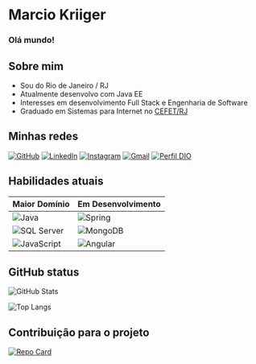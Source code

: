 
# **Marcio Kriiger**

### Olá mundo!

## Sobre mim
- Sou do Rio de Janeiro / RJ
- Atualmente desenvolvo com Java EE
- Interesses em desenvolvimento Full Stack e Engenharia de Software
- Graduado em Sistemas para Internet no [CEFET/RJ](http://www.cefet-rj.br/index.php)

## Minhas redes

[![GitHub](https://img.shields.io/badge/GitHub-000?style=for-the-badge&logo=github&logoColor=30A3DC)](https://github.com/mkriiger)
[![LinkedIn](https://img.shields.io/badge/LinkedIn-000?style=for-the-badge&logo=linkedin&logoColor=0A66C2)](https://www.linkedin.com/in/mkriiger/)
[![Instagram](https://img.shields.io/badge/Instagram-000?style=for-the-badge&logo=instagram)](https://www.instagram.com/mkriiger/)
[![Gmail](https://img.shields.io/badge/-Gmail-000?style=for-the-badge&logo=gmail&logoColor=gmail)](mailto:marciovonkriiger@gmail.com)
[![Perfil DIO](https://img.shields.io/badge/-DIO%20Profile-000?style=for-the-badge&logo=d&logoColor=0E76A8)](https://web.dio.me/users/mkriiger)



## Habilidades atuais

|Maior Domínio       | Em Desenvolvimento     |
|--------------------|-------------------------|
| ![Java](https://img.shields.io/badge/Java-007396?style=flat&logo=java&labelColor=black) | ![Spring](https://img.shields.io/badge/Spring-6DB33F?style=flat&logo=spring&labelColor=black) |
| ![SQL Server](https://img.shields.io/badge/SQL%20Server-CC2927?style=flat&logo=microsoft-sql-server&labelColor=black) | ![MongoDB](https://img.shields.io/badge/MongoDB-47A248?style=flat&logo=mongodb&labelColor=black) |
| ![JavaScript](https://img.shields.io/badge/JavaScript-F7DF1E?style=flat&logo=javascript&labelColor=black) | ![Angular](https://img.shields.io/badge/Angular-DD0031?style=flat&logo=angular&labelColor=black) |


## GitHub status

![GitHub Stats](https://github-readme-stats.vercel.app/api?username=mkriiger&&theme=radical&include_all_commits=true&show_icons=true)

![Top Langs](https://github-readme-stats-git-masterrstaa-rickstaa.vercel.app/api/top-langs/?username=mkriiger&layout=compact&bg_color=000&border_color=30A3DC&title_color=E94D5F&text_color=FFF)



## Contribuição para o projeto

[![Repo Card](https://github-readme-stats.vercel.app/api/pin/?username=mkriiger&repo=dio-lab-open-source&bg_color=000&border_color=30A3DC&show_icons=true&icon_color=30A3DC&title_color=E94D5F&text_color=FFF)](https://github.com/mkriiger/dio-lab-open-source)